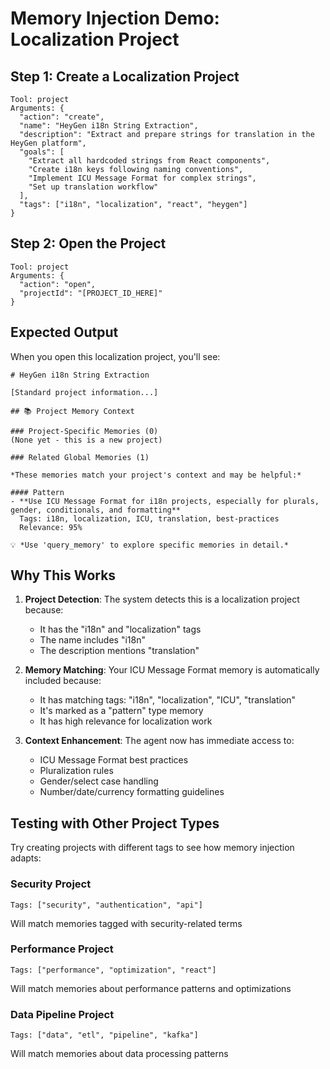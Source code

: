 # Memory Injection Demo: Localization Project

## Step 1: Create a Localization Project

```
Tool: project
Arguments: {
  "action": "create",
  "name": "HeyGen i18n String Extraction",
  "description": "Extract and prepare strings for translation in the HeyGen platform",
  "goals": [
    "Extract all hardcoded strings from React components",
    "Create i18n keys following naming conventions",
    "Implement ICU Message Format for complex strings",
    "Set up translation workflow"
  ],
  "tags": ["i18n", "localization", "react", "heygen"]
}
```

## Step 2: Open the Project

```
Tool: project
Arguments: {
  "action": "open",
  "projectId": "[PROJECT_ID_HERE]"
}
```

## Expected Output

When you open this localization project, you'll see:

```
# HeyGen i18n String Extraction

[Standard project information...]

## 📚 Project Memory Context

### Project-Specific Memories (0)
(None yet - this is a new project)

### Related Global Memories (1)

*These memories match your project's context and may be helpful:*

#### Pattern
- **Use ICU Message Format for i18n projects, especially for plurals, gender, conditionals, and formatting**
  Tags: i18n, localization, ICU, translation, best-practices
  Relevance: 95%

💡 *Use 'query_memory' to explore specific memories in detail.*
```

## Why This Works

1. **Project Detection**: The system detects this is a localization project because:
   - It has the "i18n" and "localization" tags
   - The name includes "i18n"
   - The description mentions "translation"

2. **Memory Matching**: Your ICU Message Format memory is automatically included because:
   - It has matching tags: "i18n", "localization", "ICU", "translation"
   - It's marked as a "pattern" type memory
   - It has high relevance for localization work

3. **Context Enhancement**: The agent now has immediate access to:
   - ICU Message Format best practices
   - Pluralization rules
   - Gender/select case handling
   - Number/date/currency formatting guidelines

## Testing with Other Project Types

Try creating projects with different tags to see how memory injection adapts:

### Security Project
```
Tags: ["security", "authentication", "api"]
```
Will match memories tagged with security-related terms

### Performance Project
```
Tags: ["performance", "optimization", "react"]
```
Will match memories about performance patterns and optimizations

### Data Pipeline Project
```
Tags: ["data", "etl", "pipeline", "kafka"]
```
Will match memories about data processing patterns 